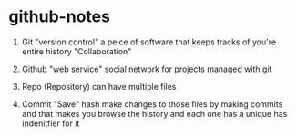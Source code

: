 # github-notes

1. Git
"version control"
a peice of software that keeps tracks of you're entire history
"Collaboration"


3. Github
"web service"
social network for projects managed with git



5. Repo
(Repository)
can have multiple files




7. Commit
"Save"
hash
make changes to those files by making commits and that makes you browse the history and each one has a unique has indenitfier for it
